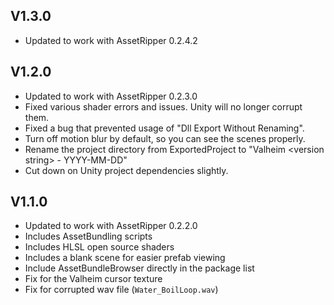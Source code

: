 ## V1.3.0
* Updated to work with AssetRipper 0.2.4.2

## V1.2.0
* Updated to work with AssetRipper 0.2.3.0
* Fixed various shader errors and issues. Unity will no longer corrupt them.
* Fixed a bug that prevented usage of "Dll Export Without Renaming".
* Turn off motion blur by default, so you can see the scenes properly.
* Rename the project directory from ExportedProject to "Valheim \<version string\> - YYYY-MM-DD"
* Cut down on Unity project dependencies slightly.

## V1.1.0
* Updated to work with AssetRipper 0.2.2.0
* Includes AssetBundling scripts
* Includes HLSL open source shaders
* Includes a blank scene for easier prefab viewing
* Include AssetBundleBrowser directly in the package list
* Fix for the Valheim cursor texture
* Fix for corrupted wav file (`Water_BoilLoop.wav`)
